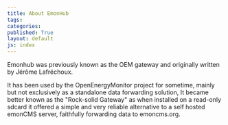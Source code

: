```yaml
---
title: About EmonHub
tags: 
categories: 
published: True
layout: default
js: index
---
```


Emonhub was previously known as the OEM gateway and originally written by Jérôme Lafréchoux. 

It has been used by the OpenEnergyMonitor project for sometime, mainly but not exclusively as a standalone data forwarding solution, It became better known as the "Rock-solid Gateway" as when installed on a read-only sdcard it offered a simple and very reliable alternative to a self hosted emonCMS server, faithfully forwarding data to emoncms.org.


